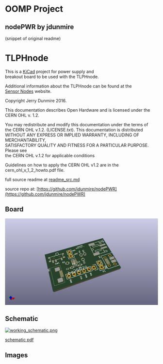 # OOMP Project  
## nodePWR  by jdunmire  
  
(snippet of original readme)  
  
TLPHnode  
=========  
This is a [KiCad](http://kicad-pcb.org/) project for power supply and  
breakout board to be used with the TLPHnode.  
  
Additional information about the TLPHnode can be found at the   
[Sensor Nodes](http://sensornodeinfo.rockingdlabs.com) website.  
  
  
Copyright Jerry Dunmire 2016.  
  
This documentation describes Open Hardware and is licensed under the  
CERN OHL v. 1.2.  
  
You may redistribute and modify this documentation under the terms of  
the CERN OHL v.1.2. (LICENSE.txt). This documentation is distributed  
WITHOUT ANY EXPRESS OR IMPLIED WARRANTY, INCLUDING OF MERCHANTABILITY,  
SATISFACTORY QUALITY AND FITNESS FOR A PARTICULAR PURPOSE. Please see  
the CERN OHL v.1.2 for applicable conditions  
  
Guidelines on how to apply the CERN OHL v1.2 are in the  
cern_ohl_v_1_2_howto.pdf file.  
  
  full source readme at [readme_src.md](readme_src.md)  
  
source repo at: [https://github.com/jdunmire/nodePWR](https://github.com/jdunmire/nodePWR)  
## Board  
  
[![working_3d.png](working_3d_600.png)](working_3d.png)  
## Schematic  
  
[![working_schematic.png](working_schematic_600.png)](working_schematic.png)  
  
[schematic pdf](working_schematic.pdf)  
## Images  
